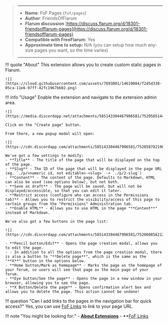 > ---
> - **Name**: FoF Pages (`fof/pages`)
> - **Author**: FriendsOfFlarum
> - **Flarum discussion** [https://discuss.flarum.org/d/18301-friendsofflarum-pages](https://discuss.flarum.org/d/18301-friendsofflarum-pages)
> - **Compatible with FreeFlarum**: Yes
> - **Approximate time to setup:** N/A (you can setup how much any-size pages you want, so the time varies)
>
> ---

!!! quote "About"
    This extension allows you to create custom static pages in Flarum.

    ![](https://cloud.githubusercontent.com/assets/7693001/14619084/f2d5d338-05ca-11e6-97ff-42fc1967b602.png)

!!! info "Usage"
    Enable the extension and navigate to the extension admin area.
    
    ![](https://media.discordapp.net/attachments/585143304467906581/752058514490392716/unknown.png)
    
    Click on the "Create page" button.
    
    From there, a new popup modal will open:
    
    ![](https://cdn.discordapp.com/attachments/585143304467906581/752058782196039710/unknown.png)
    
    We've got a few settings to modify:
    - **Title** - The title of the page that will be displayed on the top of the page.
    - **Slug** - The ID of the page that will be displayed in the page URL (eg. `./p/<numeric id, not editable>-<slug>` -> `./p/2-slug`)
    - **Content** - The content of the page. Defaults to Markdown, HTML can also be used (see options below), but not both.
    - **Save as draft** - The page will be saved, but will not be displayed/accessible, so that you can edit it later.
    - **Restrict access (configure who can access in the Permissions tab)** - Allows you to restrict the visibility/access of this page to certain groups from the "Permissions" Administration tab.
    - **Enable HTML** - Allows you to use HTML in the page "**Content**" instead of Markdown.
    
    We've also got a few buttons in the page list:
    
    ![](https://cdn.discordapp.com/attachments/585143304467906581/752060856212390017/unknown.png)
    
    - **Pencil button/Edit** - Opens the page creation modal, allows you to edit the page.
    - - In addition to all the options from the page creation modal, there is also a button to "**Delete page**", which is the same as the "**X**" button in the options below.
    - **Home button/Mark as homepage** - Marks the page as the homepage of your forum, so users will see that page as the main page of your forum.
    - **Eye button/See the page** - Opens the page in a new window in your browser, allowing you to see the page.
    - **X Button/Delete the page** - Opens confirmation alert box and allows you to delete the page. This action cannot be undone!
    
!!! question "Can I add links to the pages in the navigation bar for quick access?"
    Yes, you can use [FoF Links](https://www.freeflarum.com/docs/how-to/extensions/fof-links/) to link to your page URL.

!!! note "You might be looking for:"
    - **[About Extensions](/docs/how-to/extensions/about-extensions/)**
    - **[FoF Links](https://www.freeflarum.com/docs/how-to/extensions/fof-links/)
